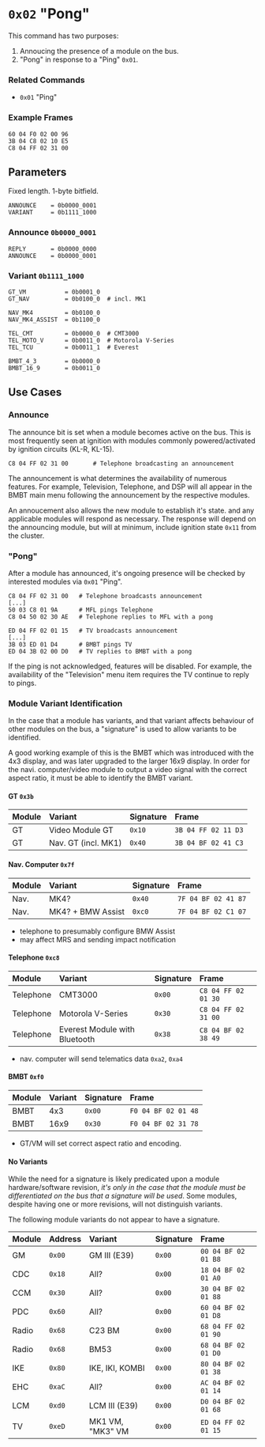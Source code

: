 # `0x02` "Pong"

This command has two purposes:

1. Annoucing the presence of a module on the bus.
2. "Pong" in response to a "Ping" `0x01`.

### Related Commands

- `0x01` "Ping"

### Example Frames

    60 04 F0 02 00 96
    3B 04 C8 02 10 E5
    C8 04 FF 02 31 00

## Parameters

Fixed length. 1-byte bitfield.
    
    ANNOUNCE    = 0b0000_0001
    VARIANT     = 0b1111_1000

### Announce `0b0000_0001`

    REPLY       = 0b0000_0000
    ANNOUNCE    = 0b0000_0001

### Variant `0b1111_1000`

    GT_VM           = 0b0001_0
    GT_NAV          = 0b0100_0  # incl. MK1
    
    NAV_MK4         = 0b0100_0
    NAV_MK4_ASSIST  = 0b1100_0
    
    TEL_CMT         = 0b0000_0  # CMT3000
    TEL_MOTO_V      = 0b0011_0  # Motorola V-Series
    TEL_TCU         = 0b0011_1  # Everest
    
    BMBT_4_3        = 0b0000_0
    BMBT_16_9       = 0b0011_0

## Use Cases

### Announce

The announce bit is set when a module becomes active on the bus. This is most frequently seen at ignition with modules commonly powered/activated by ignition circuits (KL-R, KL-15).

    C8 04 FF 02 31 00       # Telephone broadcasting an announcement

The announcement is what determines the availability of numerous features. For example, Television, Telephone, and DSP will all appear in the BMBT main menu following the announcement by the respective modules.

An annoucement also allows the new module to establish it's state. and any applicable modules will respond as necessary. The response will depend on the announcing module, but will at minimum, include ignition state `0x11` from the cluster.

### "Pong"

After a module has announced, it's ongoing presence will be checked by interested modules via `0x01` "Ping".
    
    C8 04 FF 02 31 00   # Telephone broadcasts announcement
    [...]
    50 03 C8 01 9A      # MFL pings Telephone
    C8 04 50 02 30 AE   # Telephone replies to MFL with a pong
    
    ED 04 FF 02 01 15   # TV broadcasts announcement
    [...]
    3B 03 ED 01 D4      # BMBT pings TV
    ED 04 3B 02 00 D0   # TV replies to BMBT with a pong

If the ping is not acknowledged, features will be disabled. For example, the availability of the "Television" menu item requires the TV continue to reply to pings.

### Module Variant Identification

In the case that a module has variants, and that variant affects behaviour of other modules on the bus, a "signature" is used to allow variants to be identified.

A good working example of this is the BMBT which was introduced with the 4x3 display, and was later upgraded to the larger 16x9 display. In order for the navi. computer/video module to output a video signal with the correct aspect ratio, it must be able to identify the BMBT variant.

#### GT `0x3b`

Module|Variant|Signature|Frame|
:---|:---|:---|:---|
GT|Video Module GT|`0x10`|`3B 04 FF 02 11 D3`
GT|Nav. GT (incl. MK1)|`0x40`|`3B 04 BF 02 41 C3`

#### Nav. Computer `0x7f`

Module|Variant|Signature|Frame|
:---|:---|:---|:---|
Nav.|MK4?|`0x40`|`7F 04 BF 02 41 87`
Nav.|MK4? + BMW Assist|`0xc0`|`7F 04 BF 02 C1 07`

- telephone to presumably configure BMW Assist
- may affect MRS and sending impact notification

#### Telephone `0xc8`

Module|Variant|Signature|Frame|
:---|:---|:---|:---|
Telephone|CMT3000|`0x00`|`C8 04 FF 02 01 30`
Telephone|Motorola V-Series|`0x30`|`C8 04 FF 02 31 00`
Telephone|Everest Module with Bluetooth|`0x38`|`C8 04 BF 02 38 49`

- nav. computer will send telematics data `0xa2`, `0xa4`

#### BMBT `0xf0`

Module|Variant|Signature|Frame|
:---|:---|:---|:---|
BMBT|4x3|`0x00`|`F0 04 BF 02 01 48`
BMBT|16x9|`0x30`|`F0 04 BF 02 31 78`

- GT/VM will set correct aspect ratio and encoding.

#### No Variants

While the need for a signature is likely predicated upon a module hardware/software revision, *it's only in the case that the module must be differentiated on the bus that a signature will be used*. Some modules, despite having one or more revisions, will not distinguish variants.

The following module variants do not appear to have a signature.

Module|Address|Variant|Signature|Frame|
:---|:---|:---|:---|:---|
GM|`0x00`|GM III (E39)|`0x00`|`00 04 BF 02 01 B8`
CDC|`0x18`|All?|`0x00`|`18 04 BF 02 01 A0`
CCM|`0x30`|All?|`0x00`|`30 04 BF 02 01 88`
PDC|`0x60`|All?|`0x00`|`60 04 BF 02 01 D8`
Radio|`0x68`|C23 BM|`0x00`|`68 04 FF 02 01 90`
Radio|`0x68`|BM53|`0x00`|`68 04 BF 02 01 D0`
IKE|`0x80`|IKE, IKI, KOMBI|`0x00`|`80 04 BF 02 01 38`
EHC|`0xaC`|All?|`0x00`|`AC 04 BF 02 01 14`
LCM|`0xd0`|LCM III (E39)|`0x00`|`D0 04 BF 02 01 68`
TV|`0xeD`|MK1 VM, "MK3" VM|`0x00`|`ED 04 FF 02 01 15`